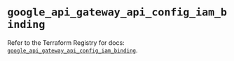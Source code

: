 # `google_api_gateway_api_config_iam_binding`

Refer to the Terraform Registry for docs: [`google_api_gateway_api_config_iam_binding`](https://registry.terraform.io/providers/hashicorp/google-beta/6.19.0/docs/resources/google_api_gateway_api_config_iam_binding).
